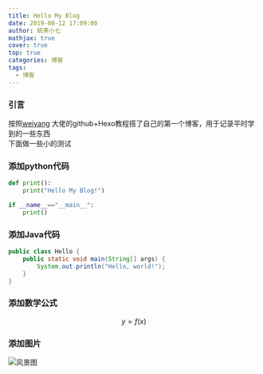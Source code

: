 ```yaml
---
title: Hello My Blog
date: 2019-08-12 17:09:00
author: 硫茶小七
mathjax: true
cover: true
top: true
categories: 博客
tags:
  - 博客
---
```

### 引言
按照[weiyang](https://godweiyang.com/2018/04/13/hexo-blog/) 大佬的github+Hexo教程搭了自己的第一个博客，用于记录平时学到的一些东西<br />下面做一些小的测试

### 添加python代码

```python
def print():
	print("Hello My Blog!")

if __name__=="__main__":
    print()
```
### 添加Java代码

```java
public class Hello {
    public static void main(String[] args) {
        System.out.println("Hello, world!");
    }
}
```

### 添加数学公式
$$y = f(x)$$

### 添加图片
![风景图](https://s2.ax1x.com/2019/08/14/mPrQDx.jpg)